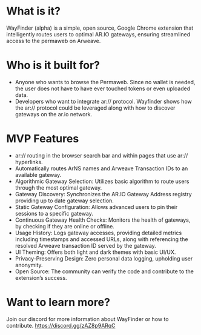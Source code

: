 # What is it?
WayFinder (alpha) is a simple, open source, Google Chrome extension that intelligently routes users to optimal AR.IO gateways, ensuring streamlined access to the permaweb on Arweave.

# Who is it built for?
- Anyone who wants to browse the Permaweb.  Since no wallet is needed, the user does not have to have ever touched tokens or even uploaded data.
- Developers who want to integrate ar:// protocol.  Wayfinder shows how the ar:// protocol could be leveraged along with how to discover gateways on the ar.io network.

# MVP Features
- ar:// routing in the browser search bar and within pages that use ar:// hyperlinks.
- Automatically routes ArNS names and Arweave Transaction IDs to an available gateway.
- Algorithmic Gateway Selection: Utilizes basic algorithm to route users through the most optimal gateway.
- Gateway Discovery: Synchronizes the AR.IO Gateway Address registry providing up to date gateway selection.
- Static Gateway Configuration: Allows advanced users to pin their sessions to a specific gateway.
- Continuous Gateway Health Checks: Monitors the health of gateways, by checking if they are online or offline.
- Usage History: Logs gateway accesses, providing detailed metrics including timestamps and accessed URLs, along with referencing the resolved Arweave transaction ID served by the gateway.
- UI Theming: Offers both light and dark themes with basic UI/UX.
- Privacy-Preserving Design: Zero personal data logging, upholding user anonymity.
- Open Source: The community can verify the code and contribute to the extension’s success.

# Want to learn more?
Join our discord for more information about WayFinder or how to contribute. https://discord.gg/zAZ8p9ARqC
